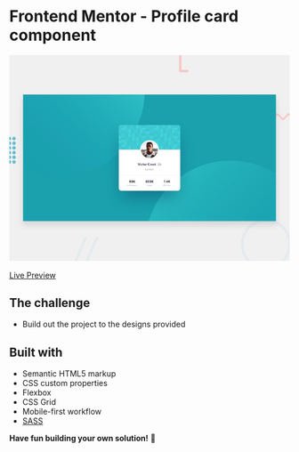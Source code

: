 # Frontend Mentor - Profile card component

![Design preview for the Profile card component coding challenge](./design/desktop-preview.jpg)

[Live Preview](https://sparkhand.github.io/frontend-mentor-challenges/profile-card-component/)

## The challenge

- Build out the project to the designs provided

## Built with

- Semantic HTML5 markup
- CSS custom properties
- Flexbox
- CSS Grid
- Mobile-first workflow
- [SASS](https://sass-lang.com/)

**Have fun building your own solution!** 🚀
